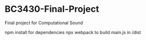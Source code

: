 # BC3430-Final-Project
Final project for Computational Sound

npm install for dependencies
npx webpack to build main.js in /dist
